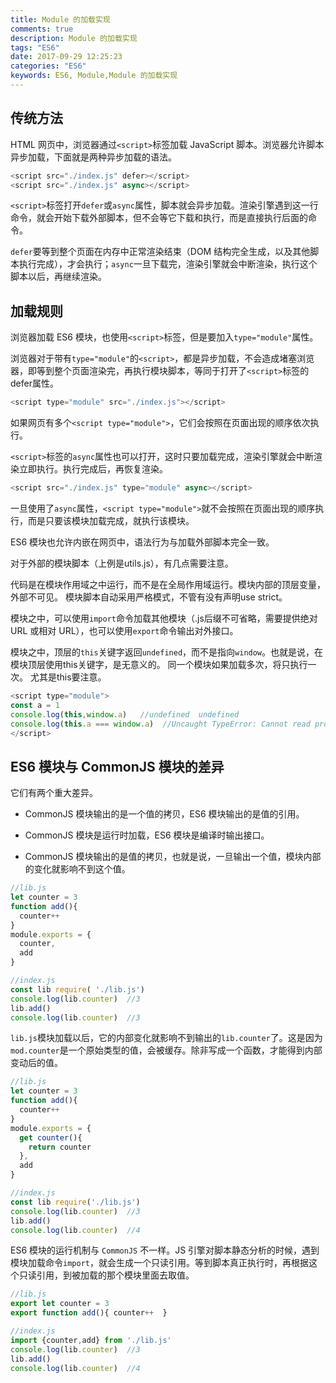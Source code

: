 ```yaml
---
title: Module 的加载实现
comments: true
description: Module 的加载实现
tags: "ES6"
date: 2017-09-29 12:25:23
categories: "ES6"
keywords: ES6, Module,Module 的加载实现
---
```


## 传统方法

HTML 网页中，浏览器通过`<script>`标签加载 JavaScript 脚本。浏览器允许脚本异步加载，下面就是两种异步加载的语法。

```js
<script src="./index.js" defer></script>
<script src="./index.js" async></script>
```

`<script>`标签打开`defer`或`async`属性，脚本就会异步加载。渲染引擎遇到这一行命令，就会开始下载外部脚本，但不会等它下载和执行，而是直接执行后面的命令。

`defer`要等到整个页面在内存中正常渲染结束（DOM 结构完全生成，以及其他脚本执行完成），才会执行；`async`一旦下载完，渲染引擎就会中断渲染，执行这个脚本以后，再继续渲染。

## 加载规则

浏览器加载 ES6 模块，也使用`<script>`标签，但是要加入`type="module"`属性。

浏览器对于带有`type="module"`的`<script>`，都是异步加载，不会造成堵塞浏览器，即等到整个页面渲染完，再执行模块脚本，等同于打开了`<script>`标签的defer属性。

```js
<script type="module" src="./index.js"></script>
```

如果网页有多个`<script type="module">`，它们会按照在页面出现的顺序依次执行。

`<script>`标签的`async`属性也可以打开，这时只要加载完成，渲染引擎就会中断渲染立即执行。执行完成后，再恢复渲染。

```js
<script src="./index.js" type="module" async></script>
```

一旦使用了`async`属性，`<script type="module">`就不会按照在页面出现的顺序执行，而是只要该模块加载完成，就执行该模块。

ES6 模块也允许内嵌在网页中，语法行为与加载外部脚本完全一致。

对于外部的模块脚本（上例是utils.js），有几点需要注意。

代码是在模块作用域之中运行，而不是在全局作用域运行。模块内部的顶层变量，外部不可见。
模块脚本自动采用严格模式，不管有没有声明use strict。

模块之中，可以使用`import`命令加载其他模块（.js后缀不可省略，需要提供绝对 URL 或相对 URL），也可以使用`export`命令输出对外接口。

模块之中，顶层的`this`关键字返回`undefined`，而不是指向`window`。也就是说，在模块顶层使用this关键字，是无意义的。
同一个模块如果加载多次，将只执行一次。
尤其是this要注意。

```js
<script type="module">
const a = 1
console.log(this,window.a)   //undefined  undefined
console.log(this.a === window.a)  //Uncaught TypeError: Cannot read property 'a' of undefined
</script>
```

## ES6 模块与 CommonJS 模块的差异

它们有两个重大差异。

- CommonJS 模块输出的是一个值的拷贝，ES6 模块输出的是值的引用。

- CommonJS 模块是运行时加载，ES6 模块是编译时输出接口。

- CommonJS 模块输出的是值的拷贝，也就是说，一旦输出一个值，模块内部的变化就影响不到这个值。

```js
//lib.js
let counter = 3
function add(){
  counter++
}
module.exports = {
  counter,
  add
}
```

```js
//index.js
const lib require( './lib.js')
console.log(lib.counter)  //3
lib.add()
console.log(lib.counter)  //3  
```

`lib.js`模块加载以后，它的内部变化就影响不到输出的`lib.counter`了。这是因为`mod.counter`是一个原始类型的值，会被缓存。除非写成一个函数，才能得到内部变动后的值。

```js
//lib.js
let counter = 3
function add(){
  counter++
}
module.exports = {
  get counter(){
    return counter
  },
  add
}
```
 
```js
//index.js
const lib require('./lib.js')
console.log(lib.counter)  //3
lib.add()
console.log(lib.counter)  //4  
```

ES6 模块的运行机制与 `CommonJS` 不一样。JS 引擎对脚本静态分析的时候，遇到模块加载命令`import`，就会生成一个只读引用。等到脚本真正执行时，再根据这个只读引用，到被加载的那个模块里面去取值。

```js
//lib.js
export let counter = 3
export function add(){ counter++  }
```

```js
//index.js
import {counter,add} from './lib.js'
console.log(lib.counter)  //3
lib.add()
console.log(lib.counter)  //4   
```